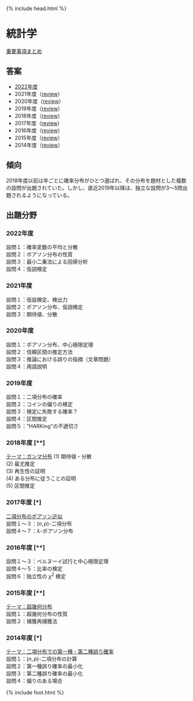 {% include head.html %}

# 統計学

[重要事項まとめ](keynotes/index.md)

## 答案
- [2022年度](https://acrobat.adobe.com/link/track?uri=urn:aaid:scds:US:f7e744cd-4aed-4dfb-baa7-8555112eff73)
- 2021年度（[review](review2021.md)）
- 2020年度（[review](review2020.md)）
- 2019年度（[review](review2019.md)）
- 2018年度（[review](review2018.md)）
- 2017年度（[review](review2017.md)）
- 2016年度（[review](review2016.md)）
- 2015年度（[review](review2015.md)）
- 2014年度（[review](review2014.md)）

## 傾向
2018年度以前は年ごとに確率分布がひとつ選ばれ、その分布を題材とした複数の設問が出題されていた。しかし、直近2019年以降は、独立な設問が3〜5問出題されるようになっている。

## 出題分野
### 2022年度
設問１：確率変数の平均と分散  
設問２：ポアソン分布の性質  
設問３：最小二乗法による回帰分析  
設問４：仮説検定

### 2021年度
設問１：仮設検定、検出力  
設問２：ポアソン分布、仮説検定  
設問３：期待値、分散

### 2020年度
設問１：ポアソン分布、中心極限定理  
設問２：信頼区間の推定方法  
設問３：推論における誤りの指摘（文章問題）  
設問４：用語説明  

### 2019年度
設問１：二項分布の確率  
設問２：コインの偏りの検定  
設問３：検定に失敗する確率？  
設問４：区間推定  
設問５："HARKing"の不適切さ

### 2018年度 [\**]
<u>テーマ：ガンマ分布</u>
(1) 期待値・分散  
(2) 最尤推定  
(3) 再生性の証明  
(4) ある分布に従うことの証明  
(5) 区間推定

### 2017年度 [\*]
<u>二項分布のポアソン近似</u>  
設問１〜３：$(n,p)$-二項分布  
設問４〜７：$\lambda$-ポアソン分布

### 2016年度 [\**]
設問１〜３：ベルヌーイ試行と中心極限定理  
設問４〜５：比率の検定  
設問６：独立性の $\chi^2$ 検定

### 2015年度 [\**]
<u>テーマ：超幾何分布</u>  
設問１：超幾何分布の性質  
設問２：捕獲再捕獲法

### 2014年度 [\*]
<u>テーマ：二項分布での第一種・第二種誤り確率</u>  
設問１：$(n,p)$-二項分布の計算  
設問２：第一種誤り確率の最小化  
設問３：第二種誤り確率の最小化  
設問４：偏りのある場合

{% include foot.html %}